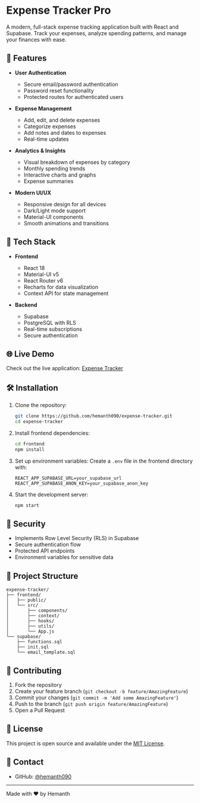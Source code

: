 # Expense Tracker Pro

A modern, full-stack expense tracking application built with React and Supabase. Track your expenses, analyze spending patterns, and manage your finances with ease.

## 🌟 Features

- **User Authentication**
  - Secure email/password authentication
  - Password reset functionality
  - Protected routes for authenticated users

- **Expense Management**
  - Add, edit, and delete expenses
  - Categorize expenses
  - Add notes and dates to expenses
  - Real-time updates

- **Analytics & Insights**
  - Visual breakdown of expenses by category
  - Monthly spending trends
  - Interactive charts and graphs
  - Expense summaries

- **Modern UI/UX**
  - Responsive design for all devices
  - Dark/Light mode support
  - Material-UI components
  - Smooth animations and transitions

## 🚀 Tech Stack

- **Frontend**
  - React 18
  - Material-UI v5
  - React Router v6
  - Recharts for data visualization
  - Context API for state management

- **Backend**
  - Supabase
  - PostgreSQL with RLS
  - Real-time subscriptions
  - Secure authentication

## 🌐 Live Demo

Check out the live application: [Expense Tracker ](https://frontend-delta-plum-91.vercel.app/auth)

## 🛠️ Installation

1. Clone the repository:
   ```bash
   git clone https://github.com/hemanth090/expense-tracker.git
   cd expense-tracker
   ```

2. Install frontend dependencies:
   ```bash
   cd frontend
   npm install
   ```

3. Set up environment variables:
   Create a `.env` file in the frontend directory with:
   ```env
   REACT_APP_SUPABASE_URL=your_supabase_url
   REACT_APP_SUPABASE_ANON_KEY=your_supabase_anon_key
   ```

4. Start the development server:
   ```bash
   npm start
   ```

## 🔐 Security

- Implements Row Level Security (RLS) in Supabase
- Secure authentication flow
- Protected API endpoints
- Environment variables for sensitive data

## 📁 Project Structure

```
expense-tracker/
├── frontend/
│   ├── public/
│   └── src/
│       ├── components/
│       ├── context/
│       ├── hooks/
│       ├── utils/
│       └── App.js
└── supabase/
    ├── functions.sql
    ├── init.sql
    └── email_template.sql
```

## 🤝 Contributing

1. Fork the repository
2. Create your feature branch (`git checkout -b feature/AmazingFeature`)
3. Commit your changes (`git commit -m 'Add some AmazingFeature'`)
4. Push to the branch (`git push origin feature/AmazingFeature`)
5. Open a Pull Request

## 📝 License

This project is open source and available under the [MIT License](LICENSE).

## 👥 Contact

- GitHub: [@hemanth090](https://github.com/hemanth090)

---

Made with ❤️ by Hemanth
